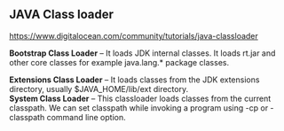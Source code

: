 ## JAVA Class loader
https://www.digitalocean.com/community/tutorials/java-classloader

**Bootstrap Class Loader** – It loads JDK internal classes. It loads rt.jar and other core classes for example java.lang.* package classes.  

**Extensions Class Loader** – It loads classes from the JDK extensions directory, usually $JAVA_HOME/lib/ext directory.  
**System Class Loader** – This classloader loads classes from the current classpath. We can set classpath while invoking a program using -cp or -classpath command line option.  
